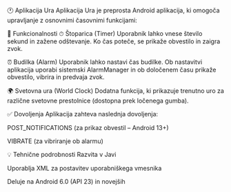 🕐 Aplikacija Ura
Aplikacija Ura je preprosta Android aplikacija, ki omogoča upravljanje z osnovnimi časovnimi funkcijami:

🔧 Funkcionalnosti
⏱ Štoparica (Timer)
Uporabnik lahko vnese število sekund in zažene odštevanje. Ko čas poteče, se prikaže obvestilo in zaigra zvok.

⏰ Budilka (Alarm)
Uporabnik lahko nastavi čas budilke. Ob nastavitvi aplikacija uporabi sistemski AlarmManager in ob določenem času prikaže obvestilo, vibrira in predvaja zvok.

🌍 Svetovna ura (World Clock)
Dodatna funkcija, ki prikazuje trenutno uro za različne svetovne prestolnice (dostopna prek ločenega gumba).

✅ Dovoljenja
Aplikacija zahteva naslednja dovoljenja:

POST_NOTIFICATIONS (za prikaz obvestil – Android 13+)

VIBRATE (za vibriranje ob alarmu)

💡 Tehnične podrobnosti
Razvita v Javi

Uporablja XML za postavitev uporabniškega vmesnika

Deluje na Android 6.0 (API 23) in novejših
